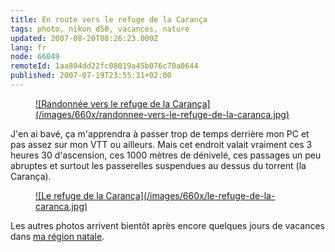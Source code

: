 ```yaml
---
title: En route vers le refuge de la Carança
tags: photo, nikon d50, vacances, nature
updated: 2007-08-20T08:26:23.000Z
lang: fr
node: 66049
remoteId: 1aa804dd22fc08019a45b076c70a0644
published: 2007-07-19T23:55:31+02:00
---
```

 


<figure class="object-center"><a href="/images/randonnee-vers-le-refuge-de-la-caranca.jpg">![Randonnée vers le refuge de la Carança](/images/660x/randonnee-vers-le-refuge-de-la-caranca.jpg)
</a></figure>




 
J'en ai bavé, ça m'apprendra à passer trop de temps derrière mon PC et pas assez sur mon VTT ou ailleurs. Mais cet endroit valait vraiment ces 3 heures 30 d'ascension, ces 1000 mètres de dénivelé, ces passages un peu abruptes et surtout les passerelles suspendues au dessus du torrent (la Carança).

 


<figure class="object-center"><a href="/images/le-refuge-de-la-caranca.jpg">![Le refuge de la Carança](/images/660x/le-refuge-de-la-caranca.jpg)
</a></figure>




 
Les autres photos arrivent bientôt après encore quelques jours de vacances dans [ma région natale](http://photos.pwet.fr/villes-et-departements/ain-01/).

